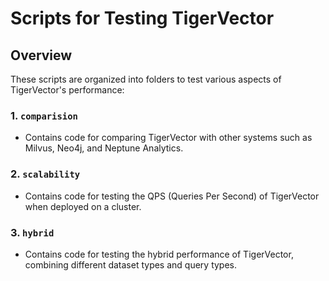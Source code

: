 # Scripts for Testing TigerVector

## Overview
These scripts are organized into folders to test various aspects of TigerVector's performance:

### 1. `comparision`
- Contains code for comparing TigerVector with other systems such as Milvus, Neo4j, and Neptune Analytics.

### 2. `scalability`
- Contains code for testing the QPS (Queries Per Second) of TigerVector when deployed on a cluster.

### 3. `hybrid`
- Contains code for testing the hybrid performance of TigerVector, combining different dataset types and query types.
